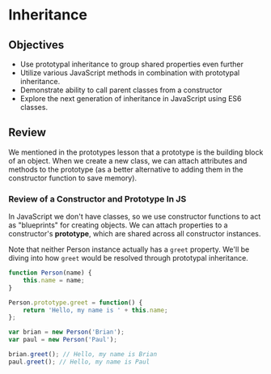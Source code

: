 # Inheritance

## Objectives

* Use prototypal inheritance to group shared properties even further
* Utilize various JavaScript methods in combination with prototypal inheritance.
* Demonstrate ability to call parent classes from a constructor
* Explore the next generation of inheritance in JavaScript using ES6 classes.

## Review

We mentioned in the prototypes lesson that a prototype is the building block of an object. When we create a new class, we can attach attributes and methods to the prototype \(as a better alternative to adding them in the constructor function to save memory\).

### Review of a Constructor and Prototype In JS

In JavaScript we don't have classes, so we use constructor functions to act as "blueprints" for creating objects. We can attach properties to a constructor's **prototype**, which are shared across all constructor instances.

Note that neither Person instance actually has a `greet` property. We'll be diving into how `greet` would be resolved through prototypal inheritance.

```javascript
function Person(name) {
    this.name = name;
}

Person.prototype.greet = function() {
    return 'Hello, my name is ' + this.name;
};

var brian = new Person('Brian');
var paul = new Person('Paul');

brian.greet(); // Hello, my name is Brian
paul.greet(); // Hello, my name is Paul
```

